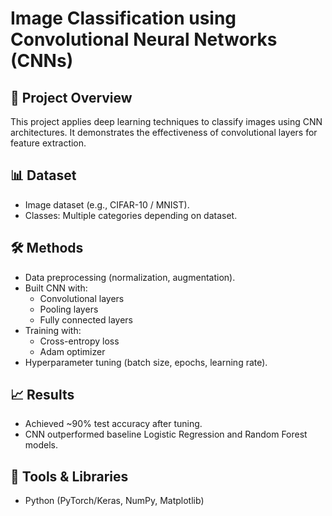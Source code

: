 # Image Classification using Convolutional Neural Networks (CNNs)

## 📌 Project Overview
This project applies deep learning techniques to classify images using CNN architectures. It demonstrates the effectiveness of convolutional layers for feature extraction.

## 📊 Dataset
- Image dataset (e.g., CIFAR-10 / MNIST).
- Classes: Multiple categories depending on dataset.

## 🛠 Methods
- Data preprocessing (normalization, augmentation).
- Built CNN with:
  - Convolutional layers
  - Pooling layers
  - Fully connected layers
- Training with:
  - Cross-entropy loss
  - Adam optimizer
- Hyperparameter tuning (batch size, epochs, learning rate).

## 📈 Results
- Achieved ~90% test accuracy after tuning.
- CNN outperformed baseline Logistic Regression and Random Forest models.

## 🧰 Tools & Libraries
- Python (PyTorch/Keras, NumPy, Matplotlib)
